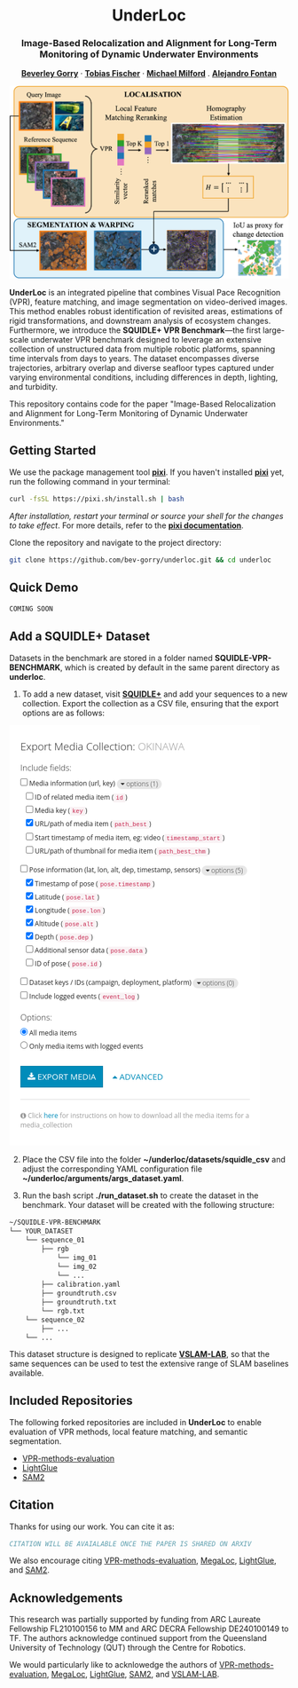 <p align="center">

  <h1 align="center"> UnderLoc
  <h3 align="center">Image-Based Relocalization and Alignment for Long-Term Monitoring of Dynamic Underwater Environments</h3> 
  </h1>
  <p align="center">
    <a href="https://github.com/bev-gorry"><strong>Beverley Gorry</strong></a>
    ·
    <a href="https://scholar.google.com/citations?hl=en&user=eq46ylAAAAAJ"><strong>Tobias Fischer</strong></a>
    ·
    <a href="https://scholar.google.com/citations?user=TDSmCKgAAAAJ&hl=en"><strong>Michael Milford</strong></a>
    .
    <a href="https://scholar.google.com/citations?user=SDtnGogAAAAJ&hl=en"><strong>Alejandro Fontan</strong></a>
  </p>

![UnderLoc Pipeline Overview](assets/underloc_pipeline.png)

**UnderLoc** is an integrated pipeline that combines Visual Pace Recognition (VPR), feature matching, and image segmentation on video-derived images. This method enables robust identification of revisited areas, estimations of rigid transformations, and downstream analysis of ecosystem changes. Furthermore, we introduce the **SQUIDLE+ VPR Benchmark**—the first large-scale underwater VPR benchmark designed to leverage an extensive collection of unstructured data from multiple robotic platforms, spanning time intervals from days to years. The dataset encompasses diverse trajectories, arbitrary overlap and diverse seafloor types captured under varying environmental conditions, including differences in depth, lighting, and turbidity.

This repository contains code for the paper "Image-Based Relocalization and Alignment for Long-Term Monitoring of Dynamic Underwater Environments."

<!-- The article can be found on <a href="">arXiv</a>. -->

## Getting Started

We use the package management tool [**pixi**](https://pixi.sh/latest/). If you haven't installed [**pixi**](https://pixi.sh/latest/) yet, run the following command in your terminal:

```bash
curl -fsSL https://pixi.sh/install.sh | bash
```

_After installation, restart your terminal or source your shell for the changes to take effect_. For more details, refer to the [**pixi documentation**](https://pixi.sh/latest/).

Clone the repository and navigate to the project directory:

```bash
git clone https://github.com/bev-gorry/underloc.git && cd underloc
```

## Quick Demo

```bash
COMING SOON
```

## Add a SQUIDLE+ Dataset

Datasets in the benchmark are stored in a folder named **SQUIDLE-VPR-BENCHMARK**, which is created by default in the same parent directory as **underloc**.

1. To add a new dataset, visit [**SQUIDLE+**](https://squidle.org/geodata/explore?action=newcollection#map) and add your sequences to a new collection. Export the collection as a CSV file, ensuring that the export options are as follows:

![SQUIDLE export options](assets/squidle_export_guidelines.png)

2. Place the CSV file into the folder **~/underloc/datasets/squidle_csv** and adjust the corresponding YAML configuration file **~/underloc/arguments/args_dataset.yaml**.

3. Run the bash script **./run_dataset.sh** to create the dataset in the benchmark. Your dataset will be created with the following structure:

```
~/SQUIDLE-VPR-BENCHMARK
└── YOUR_DATASET
    └── sequence_01
        ├── rgb
            └── img_01
            └── img_02
            └── ...
        ├── calibration.yaml
        ├── groundtruth.csv
        ├── groundtruth.txt
        └── rgb.txt
    └── sequence_02
        ├── ...
    └── ...
```

This dataset structure is designed to replicate [**VSLAM-LAB**](https://github.com/alejandrofontan/VSLAM-LAB), so that the same sequences can be used to test the extensive range of SLAM baselines available.

<!-- ## License
**UnderLoc** is released under a **LICENSE.txt**. For a list of code dependencies which are not property of the authors of **UnderLoc**, please check **docs/Dependencies.md**. -->

## Included Repositories

The following forked repositories are included in **UnderLoc** to enable evaluation of VPR methods, local feature matching, and semantic segmentation.

- [VPR-methods-evaluation](https://github.com/gmberton/VPR-methods-evaluation)
- [LightGlue](https://github.com/cvg/LightGlue)
- [SAM2](https://github.com/facebookresearch/sam2)

## Citation

Thanks for using our work. You can cite it as:

```bibtex
CITATION WILL BE AVAIALABLE ONCE THE PAPER IS SHARED ON ARXIV
```

We also encourage citing [VPR-methods-evaluation](https://github.com/gmberton/VPR-methods-evaluation), [MegaLoc](https://arxiv.org/abs/2502.17237), [LightGlue](https://github.com/cvg/LightGlue), and [SAM2](https://github.com/facebookresearch/sam2).

## Acknowledgements

This research was partially supported by funding from ARC Laureate Fellowship FL210100156 to MM and ARC DECRA Fellowship DE240100149 to TF. The authors acknowledge continued support from the Queensland University of Technology (QUT) through the Centre for Robotics.

We would particularly like to acknlowedge the authors of [VPR-methods-evaluation](https://github.com/gmberton/VPR-methods-evaluation), [MegaLoc](https://arxiv.org/abs/2502.17237), [LightGlue](https://github.com/cvg/LightGlue), [SAM2](https://github.com/facebookresearch/sam2), and [VSLAM-LAB](https://github.com/alejandrofontan/VSLAM-LAB).
